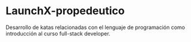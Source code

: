 # LaunchX-propedeutico
Desarrollo de katas relacionadas con el lenguaje de programación como introducción al curso full-stack developer.

